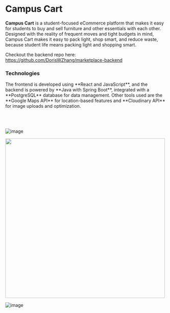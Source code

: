 # Campus Cart
**Campus Cart** is a student-focused eCommerce platform that makes it easy for students to buy and sell furniture and other essentials with each other. Designed with the reality of frequent moves and tight budgets in mind, Campus Cart makes it easy to pack light, shop smart, and reduce waste, because student life means packing light and shopping smart.

Checkout the backend repo here: https://github.com/DorisWZhang/marketplace-backend

<h3> Technologies </h3>
The frontend is developed using **React and JavaScript**, and the backend is powered by **Java with Spring Boot**, integrated with a **PostgreSQL** database for data management. Other tools used are the **Google Maps API** for location-based features and **Cloudinary API** for image uploads and optimization.

<br></br>

![image](https://github.com/user-attachments/assets/c0acc724-eda3-4f99-95fb-088b98fdb0bd)

<img src="https://github.com/user-attachments/assets/ed4e46ee-f361-43d9-9e3a-f3d1ccf3553b" width="500" />

![image](https://github.com/user-attachments/assets/83654734-1e91-44b4-b33a-71aa33dbce25)


